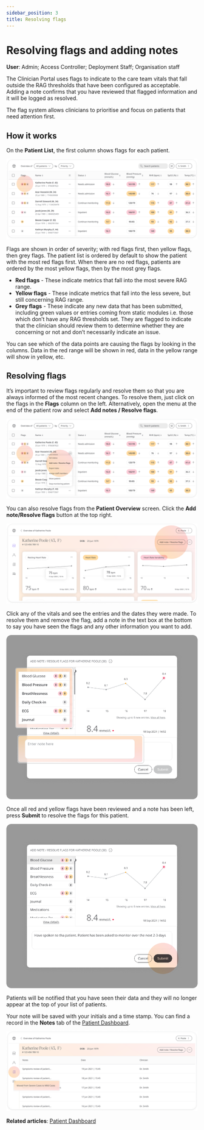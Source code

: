 ```yaml
---
sidebar_position: 3
title: Resolving flags
---
```

# Resolving flags and adding notes
**User**: Admin; Access Controller; Deployment Staff; Organisation staff

The Clinician Portal uses flags to indicate to the care team vitals that fall outside the RAG thresholds that have been configured as acceptable. Adding a note confirms that you have reviewed that flagged information and it will be logged as resolved.

The flag system allows clinicians to prioritise and focus on patients that need attention first. 
## How it works​
On the **Patient List**, the first column shows flags for each patient. 

![Flags columns](./assets/ResolveFlags01.png)

Flags are shown in order of severity; with red flags first, then yellow flags, then grey flags. The patient list is ordered by default to show the patient with the most red flags first. When there are no red flags, patients are ordered by the most yellow flags, then by the most grey flags.
- **Red flags** - These indicate metrics that fall into the most severe RAG range.
- **Yellow flags** - These indicate metrics that fall into the less severe, but still concerning RAG range.
- **Grey flags** - These indicate any new data that has been submitted, including green values or entries coming from static modules i.e. those which don’t have any RAG thresholds set. They are flagged to indicate that the clinician should review them to determine whether they are concerning or not and don’t necessarily indicate an issue.

You can see which of the data points are causing the flags by looking in the columns. Data in the red range will be shown in red, data in the yellow range will show in yellow, etc.

## Resolving flags
It’s important to review flags regularly and resolve them so that you are always informed of the most recent changes.  To resolve them, just click on the flags in the **Flags** column on the left. Alternatively, open the menu at the end of the patient row and select **Add notes / Resolve flags**.

![Resolve from menu](./assets/ResolveFlags02.png)

You can also resolve flags from the **Patient Overview** screen. Click the **Add note/Resolve flags** button at the top right.

![Resolve from dashboard](./assets/ResolveFlags03.png)

Click any of the vitals and see the entries and the dates they were made. To resolve them and remove the flag, add a note in the text box at the bottom to say you have seen the flags and any other information you want to add.

![Resolve flags window](./assets/ResolveFlags04.png)

Once all red and yellow flags have been reviewed and a note has been left, press **Submit** to resolve the flags for this patient.

![Submit notes](./assets/ResolveFlags05.png)

Patients will be notified that you have seen their data and they will no longer appear at the top of your list of patients.

Your note will be saved with your initials and a time stamp. You can find a record in the **Notes** tab of the [Patient Dashboard](../managing-health-data/patient-dashboard.md).

![View notes](./assets/ResolveFlags06.png)

**Related articles**: [Patient Dashboard](../managing-health-data/patient-dashboard.md) 
